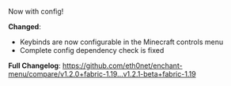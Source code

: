 Now with config!

**Changed**:

- Keybinds are now configurable in the Minecraft controls menu
- Complete config dependency check is fixed

**Full Changelog**: https://github.com/eth0net/enchant-menu/compare/v1.2.0+fabric-1.19...v1.2.1-beta+fabric-1.19
